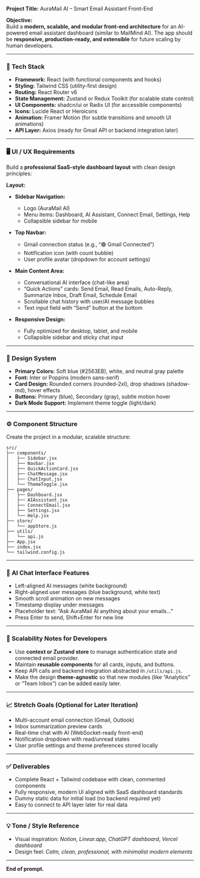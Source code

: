 **Project Title:** AuraMail AI – Smart Email Assistant Front-End

**Objective:**  
Build a **modern, scalable, and modular front-end architecture** for an AI-powered email assistant dashboard (similar to MailMind AI). The app should be **responsive, production-ready, and extensible** for future scaling by human developers.

---

### 🧩 **Tech Stack**
- **Framework:** React (with functional components and hooks)  
- **Styling:** Tailwind CSS (utility-first design)  
- **Routing:** React Router v6  
- **State Management:** Zustand or Redux Toolkit (for scalable state control)  
- **UI Components:** shadcn/ui or Radix UI (for accessible components)  
- **Icons:** Lucide React or Heroicons  
- **Animation:** Framer Motion (for subtle transitions and smooth UI animations)  
- **API Layer:** Axios (ready for Gmail API or backend integration later)

---

### 🖥️ **UI / UX Requirements**
Build a **professional SaaS-style dashboard layout** with clean design principles:

**Layout:**
- **Sidebar Navigation:**  
  - Logo (AuraMail AI)  
  - Menu items: Dashboard, AI Assistant, Connect Email, Settings, Help  
  - Collapsible sidebar for mobile

- **Top Navbar:**  
  - Gmail connection status (e.g., “🟢 Gmail Connected”)  
  - Notification icon (with count bubble)  
  - User profile avatar (dropdown for account settings)

- **Main Content Area:**  
  - Conversational AI interface (chat-like area)  
  - “Quick Actions” cards: Send Email, Read Emails, Auto-Reply, Summarize Inbox, Draft Email, Schedule Email  
  - Scrollable chat history with user/AI message bubbles  
  - Text input field with “Send” button at the bottom

- **Responsive Design:**  
  - Fully optimized for desktop, tablet, and mobile  
  - Collapsible sidebar and sticky chat input

---

### 🎨 **Design System**
- **Primary Colors:** Soft blue (#2563EB), white, and neutral gray palette  
- **Font:** Inter or Poppins (modern sans-serif)  
- **Card Design:** Rounded corners (rounded-2xl), drop shadows (shadow-md), hover effects  
- **Buttons:** Primary (blue), Secondary (gray), subtle motion hover  
- **Dark Mode Support:** Implement theme toggle (light/dark)

---

### ⚙️ **Component Structure**
Create the project in a modular, scalable structure:

```
src/
├── components/
│   ├── Sidebar.jsx
│   ├── Navbar.jsx
│   ├── QuickActionCard.jsx
│   ├── ChatMessage.jsx
│   ├── ChatInput.jsx
│   └── ThemeToggle.jsx
├── pages/
│   ├── Dashboard.jsx
│   ├── AIAssistant.jsx
│   ├── ConnectEmail.jsx
│   ├── Settings.jsx
│   └── Help.jsx
├── store/
│   └── appStore.js
├── utils/
│   └── api.js
├── App.jsx
├── index.jsx
└── tailwind.config.js
```

---

### 🤖 **AI Chat Interface Features**
- Left-aligned AI messages (white background)  
- Right-aligned user messages (blue background, white text)  
- Smooth scroll animation on new messages  
- Timestamp display under messages  
- Placeholder text: “Ask AuraMail AI anything about your emails…”  
- Press Enter to send, Shift+Enter for new line

---

### 🧱 **Scalability Notes for Developers**
- Use **context or Zustand store** to manage authentication state and connected email provider.  
- Maintain **reusable components** for all cards, inputs, and buttons.  
- Keep API calls and backend integration abstracted in `/utils/api.js`.  
- Make the design **theme-agnostic** so that new modules (like “Analytics” or “Team Inbox”) can be added easily later.

---

### 📈 **Stretch Goals (Optional for Later Iteration)**
- Multi-account email connection (Gmail, Outlook)  
- Inbox summarization preview cards  
- Real-time chat with AI (WebSocket-ready front-end)  
- Notification dropdown with read/unread states  
- User profile settings and theme preferences stored locally

---

### ✅ **Deliverables**
- Complete React + Tailwind codebase with clean, commented components  
- Fully responsive, modern UI aligned with SaaS dashboard standards  
- Dummy static data for initial load (no backend required yet)  
- Easy to connect to API layer later for real data

---

### 💡 **Tone / Style Reference**
- Visual inspiration: *Notion*, *Linear.app*, *ChatGPT dashboard*, *Vercel dashboard*  
- Design feel: *Calm, clean, professional, with minimalist modern elements*

---

**End of prompt.**

